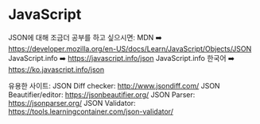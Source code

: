 # JavaScript
JSON에 대해 조금더 공부를 하고 싶으시면: 
MDN ➡️ https://developer.mozilla.org/en-US/docs/Learn/JavaScript/Objects/JSON
JavaScript.info ➡️ https://javascript.info/json
JavaScript.info 한국어 ➡️ https://ko.javascript.info/json 

유용한 사이트:
JSON Diff checker: http://www.jsondiff.com/
JSON Beautifier/editor: https://jsonbeautifier.org/
JSON Parser: https://jsonparser.org/
JSON Validator: https://tools.learningcontainer.com/json-validator/